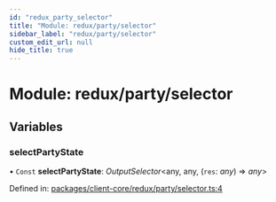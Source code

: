 ```yaml
---
id: "redux_party_selector"
title: "Module: redux/party/selector"
sidebar_label: "redux/party/selector"
custom_edit_url: null
hide_title: true
---
```


# Module: redux/party/selector

## Variables

### selectPartyState

• `Const` **selectPartyState**: *OutputSelector*<any, any, (`res`: *any*) => *any*\>

Defined in: [packages/client-core/redux/party/selector.ts:4](https://github.com/xr3ngine/xr3ngine/blob/56376a778/packages/client-core/redux/party/selector.ts#L4)
